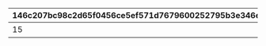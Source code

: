 |146c207bc98c2d65f0456ce5ef571d7679600252795b3e346ecdf758756243ac|3134c017598addfbdede547b6f30447d5a480337b3b9fa87874fe51770438f27|95334c7cca20f29cccba36d11c88cfd6551b7327f1d9ca2391ff39f3695e37a3|41c1ba305239745c63355aa8d7eec273f19187269ce393daf5ce3391a1b373a7|2f4a22d8b08cacb3816e4bba0d3b68a4de957a69e433d9583dc0361f8e70e80b|d3285110ae587c6af5359b89552919f796ce4f98b392a9d47c9f9b02c9e714d1|91811a56a2f7868c664ecba6fbf602185af63246cfe8c664de5b69891ceaa4f4|7be1c3361058b3570981afe4d3c1589e7591b8227e316089ea6efe435f1a3dc6|c8d4bc38c46bf2d0ad1aaccae6e49ded6466cfbcc57526cee0007dcc865bbb9d|12a2a580de044e89e9975a580e916fc1409d3bb25cca7bf8c11ab5dd2ae27187|2969beddfe4dc0a41ed20e153b1f686447eb647d10d22e92dbf90d9cf803a460|d3d80d1f9d402ff41c799f7ca6a1d2fc4db70320b2f93e139d5ded96b1dfbffe|fa11b90a2c02428f096dbdf4b19cb8c0a213123f01578276dd676e1b1f93319f|59d3a1ee45a88b3c8adda06d98d3d3cff67d330a958bdaf1e3d0c4e07835eb1b|feb809d95e9f24b2d0534339cb0dd2acaefe1ed15fd7ff0803e1945a5ac46261|bafe757c1901ee3dad89ec9f4777c1d200083659c71bc107e359b9334c37f589|3a08ef0daac18acd63804d28631f45970456f8ab8115c8a5116d984809aca55d|6bdc278ec39279478cb9300e20161faba50abd40cf005101da7f89401790f497|
| --- | --- | --- | --- | --- | --- | --- | --- | --- | --- | --- | --- | --- | --- | --- | --- | --- | --- |
|15|300000|スコアを累計で300000獲得しよう|15|11001039|1|0|0|0|0|0|0|0|0|0|0|0|0|